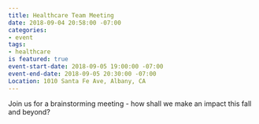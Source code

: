 ```yaml
---
title: Healthcare Team Meeting
date: 2018-09-04 20:58:00 -07:00
categories:
- event
tags:
- healthcare
is featured: true
event-start-date: 2018-09-05 19:00:00 -07:00
event-end-date: 2018-09-05 20:30:00 -07:00
Location: 1010 Santa Fe Ave, Albany, CA
---
```


Join us for a brainstorming meeting - how shall we make an impact this fall and beyond?